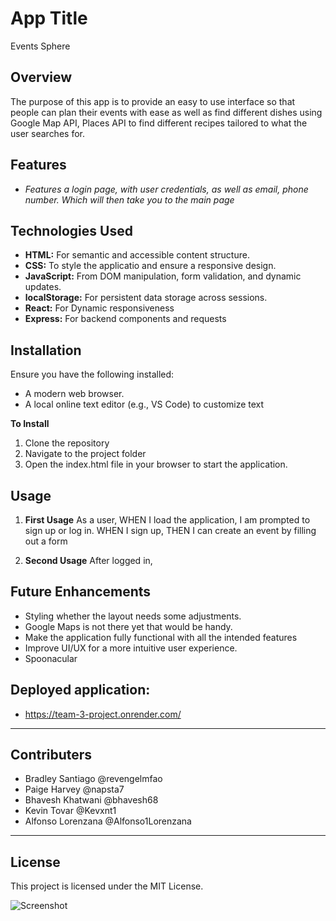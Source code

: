 # **App Title**
Events Sphere

## **Overview**

The purpose of this app is to provide an easy to use interface so that people can plan their events with ease as well as find different dishes using Google Map API, Places API to find different recipes tailored to what the user searches for.

## **Features**
* *Features a login page, with user credentials, as well as email, phone number. Which will then take you to the main page*


## **Technologies Used**
* **HTML:**  For semantic and accessible content structure.
* **CSS:** To style the applicatio and ensure a responsive design.
* **JavaScript:** From DOM manipulation, form validation, and dynamic updates.
* **localStorage:** For persistent data storage across sessions.
* **React:** For Dynamic responsiveness
* **Express:** For backend components and requests

## **Installation**
Ensure you have the following installed:
* A modern web browser.
* A local online text editor (e.g., VS Code) to customize text
  
**To Install**
  1. Clone the repository
  2. Navigate to the project folder
  3. Open the index.html file in your browser to start the application.
 
  ## **Usage**
  1. **First Usage** As a user, 
                     WHEN I load the application, I am prompted to sign up or log in.
                     WHEN I sign up,
                     THEN I can create an event by filling out a form
  
  2. **Second Usage** After logged in,
                      
     

## **Future Enhancements**
* Styling whether the layout needs some adjustments.
* Google Maps is not there yet that would be handy.
* Make the application fully functional with all the intended features
* Improve UI/UX for a more intuitive user experience.
* Spoonacular 



## Deployed application: 
* https://team-3-project.onrender.com/

---
## **Contributers**
* Bradley Santiago @revengelmfao
* Paige Harvey @napsta7
* Bhavesh Khatwani @bhavesh68
* Kevin Tovar @Kevxnt1
* Alfonso Lorenzana @Alfonso1Lorenzana

---
  ## **License**
  This project is licensed under the MIT License. 

![Screenshot](https://github.com/)


